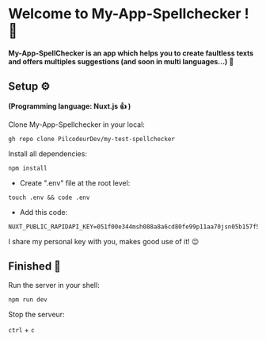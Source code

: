 # 

<h1> Welcome to My-App-Spellchecker ! 🤟 </h1>

<h4>
My-App-SpellChecker is an app which helps you to create faultless texts and offers multiples suggestions (and
          soon in multi languages...) 🚁
</h4>

<h2>Setup ⚙</h2>


**(Programming language: Nuxt.js :+1: )**


 Clone My-App-Spellchecker in your local:
```
gh repo clone PilcodeurDev/my-test-spellchecker

```

Install all dependencies:

```
npm install
```

* Create ".env" file at the root level:
  
 ```
touch .env && code .env
```


* Add this code:

```
NUXT_PUBLIC_RAPIDAPI_KEY=051f00e344msh088a8a6cd80fe99p11aa70jsn05b157f5f3aa

```
I share my personal key with you, makes good use of it! 😉

<h2>Finished 🚩</h2>

Run the server in your shell:

`npm run dev`


Stop the serveur:

`ctrl` + `c`

